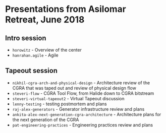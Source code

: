 # Presentations from Asilomar Retreat, June 2018

## Intro session

* `horowitz` - Overview of the center
* `hanrahan.agile` - Agile 


## Tapeout session
* `nikhil-cgra-arch-and-physical-design` - Architecture review of the CGRA that was taped out and review of physical design flow
* `steveri-flow`             - CGRA Tool Flow, from Halide down to CGRA bitstream
* `steveri-virtual-tapeout2` - Virtual Tapeout discussion
* `lenny-testing`            - testing postmortem and plans
* `raj-alex-generators`      - Generator infrastructure review and plans
* `ankita-alex-next-generation-cgra-architecture` - Architecture plans for the next generation of the CGRA
* `pat-engineering-practices` - Engineering practices review and plans

